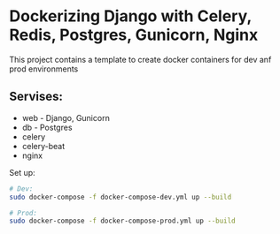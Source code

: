 ﻿# Dockerizing Django with Celery, Redis, Postgres, Gunicorn, Nginx

This project contains a template to create
docker containers for dev anf prod environments
## Servises: 
* web - Django, Gunicorn
* db - Postgres
* celery
* celery-beat
* nginx

Set up:

```bash
# Dev:
sudo docker-compose -f docker-compose-dev.yml up --build

# Prod:
sudo docker-compose -f docker-compose-prod.yml up --build
```
